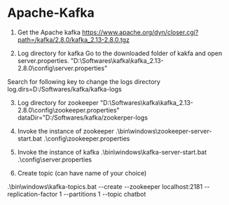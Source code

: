 # Apache-Kafka

1. Get the Apache kafka
https://www.apache.org/dyn/closer.cgi?path=/kafka/2.8.0/kafka_2.13-2.8.0.tgz


2. Log directory for kafka
Go to the downloaded folder of kakfa and open server.properties.
"D:\Softwares\kafka\kafka_2.13-2.8.0\config\server.properties"


Search for following key to change the logs directory
log.dirs=D:/Softwares/kafka/kafka-logs


3. Log directory for zookeeper
"D:\Softwares\kafka\kafka_2.13-2.8.0\config\zookeeper.properties"
dataDir="D:/Softwares/kafka/zookerper-logs


3. Invoke the instance of zookeeper
.\bin\windows\zookeeper-server-start.bat .\config\zookeeper.properties


4. Invoke the instance of kafka
.\bin\windows\kafka-server-start.bat .\config\server.properties


5. Create topic (can have name of your choice)


.\bin\windows\kafka-topics.bat --create --zookeeper localhost:2181 --replication-factor 1 --partitions 1 --topic chatbot
